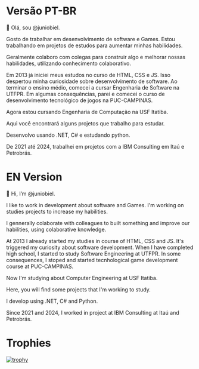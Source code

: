 # Versão PT-BR
👋 Olá, sou @juniobiel.

Gosto de trabalhar em desenvolvimento de software e Games. Estou trabalhando em projetos de estudos para aumentar minhas habilidades.

Geralmente colaboro com colegas para construir algo e melhorar nossas habilidades, utilizando conhecimento colaborativo.

Em 2013 já iniciei meus estudos no curso de HTML, CSS e JS. Isso despertou minha curiosidade sobre desenvolvimento de software. Ao terminar o ensino médio, comecei a cursar Engenharia de Software na UTFPR. Em algumas consequências, parei e comecei o curso de desenvolvimento tecnológico de jogos na PUC-CAMPINAS.

Agora estou cursando Engenharia de Computação na USF Itatiba.

Aqui você encontrará alguns projetos que trabalho para estudar.

Desenvolvo usando .NET, C# e estudando python.

De 2021 até 2024, trabalhei em projetos com a IBM Consulting em Itaú e Petrobrás.

# EN Version
👋 Hi, I’m @juniobiel.

I like to work in development about software and Games. I'm working on studies projects to increase my habilities.

I gennerally colaborate with colleagues to built something and improve our habilities, using colaborative knowledge.

At 2013 I already started my studies in course of HTML, CSS and JS. It's triggered my curiosity about software development. When I have completed high school, I started to study Software Engineering at UTFPR. In some consequences, I stoped and started tecnhological game development course at PUC-CAMPINAS.

Now I'm studying about Computer Engineering at USF Itatiba.

Here, you will find some projects that I'm working to study.

I develop using .NET, C# and Python.

Since 2021 and 2024, I worked in project at IBM Consulting at Itaú and Petrobrás.

# Trophies
[![trophy](https://github-profile-trophy.vercel.app/?username=juniobiel&theme=dracula&no-frame=true&title=MultiLanguage,Commits,PullRequest,Experience,Followers,Repositories,Stars,Issues)](https://github.com/ryo-ma/github-profile-trophy)
